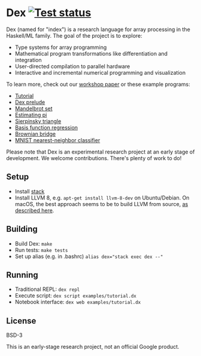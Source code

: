 # Dex [![Test status](https://travis-ci.org/google-research/dex-lang.svg?branch=master)](https://travis-ci.org/google-research/dex-lang)
Dex (named for "index") is a research language for array processing in the
Haskell/ML family. The goal of the project is to explore:

  * Type systems for array programming
  * Mathematical program transformations like differentiation and integration
  * User-directed compilation to parallel hardware
  * Interactive and incremental numerical programming and visualization

To learn more, check out our
[workshop paper](https://openreview.net/pdf?id=rJxd7vsWPS)
or these example programs:

  * [Tutorial](https://google-research.github.io/dex-lang/tutorial.html)
  * [Dex prelude](https://google-research.github.io/dex-lang/prelude.html)
  * [Mandelbrot set](https://google-research.github.io/dex-lang/mandelbrot.html)
  * [Estimating pi](https://google-research.github.io/dex-lang/pi.html)
  * [Sierpinsky triangle](https://google-research.github.io/dex-lang/sierpinsky.html)
  * [Basis function regression](https://google-research.github.io/dex-lang/regression.html)
  * [Brownian bridge](https://google-research.github.io/dex-lang/brownian_motion.html)
  * [MNIST nearest-neighbor classifier](https://google-research.github.io/dex-lang/mnist-nearest-neighbors.html)

Please note that Dex is an experimental research project at an early stage of
development. We welcome contributions. There's plenty of work to do!

## Setup

  * Install [stack](https://www.haskellstack.org)
  * Install LLVM 8, e.g. `apt-get install llvm-8-dev` on Ubuntu/Debian.
    On macOS, the best approach seems to be to build LLVM from source,
    [as described here](https://github.com/google-research/dex-lang/issues/2#issuecomment-557793009).

## Building

 * Build Dex: `make`
 * Run tests: `make tests`
 * Set up alias (e.g. in .bashrc) `alias dex="stack exec dex --"`

## Running

  * Traditional REPL: `dex repl`
  * Execute script: `dex script examples/tutorial.dx`
  * Notebook interface: `dex web examples/tutorial.dx`

## License

BSD-3

This is an early-stage research project, not an official Google product.

